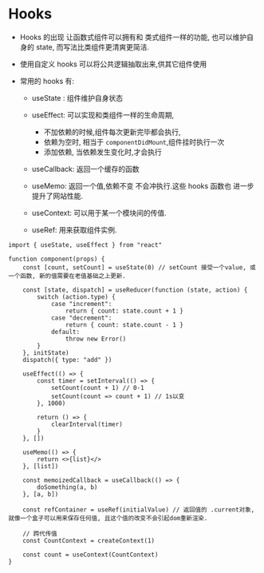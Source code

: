 # Hooks

-   Hooks 的出现 让函数式组件可以拥有和 类式组件一样的功能, 也可以维护自身的 state, 而写法比类组件更清爽更简洁.
-   使用自定义 hooks 可以将公共逻辑抽取出来,供其它组件使用
-   常用的 hooks 有:

    -   useState : 组件维护自身状态
    -   useEffect: 可以实现和类组件一样的生命周期,
        -   不加依赖的时候,组件每次更新完毕都会执行,
        -   依赖为空时, 相当于 `componentDidMount`,组件挂时执行一次
        -   添加依赖, 当依赖发生变化时,才会执行
    -   useCallback: 返回一个缓存的函数
    -   useMemo: 返回一个值,依赖不变 不会冲执行.这些 hooks 函数也 进一步提升了网站性能.

    -   useContext: 可以用于某一个模块间的传值.
    -   useRef: 用来获取组件实例.

```tsx
import { useState, useEffect } from "react"

function component(props) {
    const [count, setCount] = useState(0) // setCount 接受一个value, 或一个函数, 新的值需要在老值基础之上更新.

    const [state, dispatch] = useReducer(function (state, action) {
        switch (action.type) {
            case "increment":
                return { count: state.count + 1 }
            case "decrement":
                return { count: state.count - 1 }
            default:
                throw new Error()
        }
    }, initState)
    dispatch({ type: "add" })

    useEffect(() => {
        const timer = setInterval(() => {
            setCount(count + 1) // 0-1
            setCount(count => count + 1) // 1s以变
        }, 1000)

        return () => {
            clearInterval(timer)
        }
    }, [])

    useMemo(() => {
        return <>{list}</>
    }, [list])

    const memoizedCallback = useCallback(() => {
        doSomething(a, b)
    }, [a, b])

    const refContainer = useRef(initialValue) // 返回值的 .current对象, 就像一个盒子可以用来保存任何值, 且这个值的改变不会引起dom重新渲染.

    // 跨代传值
    const CountContext = createContext(1)

    const count = useContext(CountContext)
}
```
